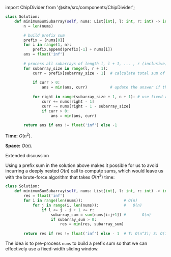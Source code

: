 import ChipDivider from '@site/src/components/ChipDivider';

```python
class Solution:
    def minimumSumSubarray(self, nums: List[int], l: int, r: int) -> int:
        n = len(nums)

        # build prefix sum
        prefix = [nums[0]]
        for i in range(1, n):
            prefix.append(prefix[-1] + nums[i])
        ans = float('inf')
        
        # process all subarrays of length l, l + 1, ... , r (inclusive)
        for subarray_size in range(l, r + 1):
            curr = prefix[subarray_size - 1]  # calculate total sum of first `subarray_size` elements in `nums` in O(1) time
            
            if curr > 0:
                ans = min(ans, curr)          # update the answer if the running sum is actually positive
            
            for right in range(subarray_size + 1, n + 1): # use fixed-width sliding window of length `subarray_size` to process all elements
                curr += nums[right - 1]
                curr -= nums[right - 1 - subarray_size]
                if curr > 0:
                    ans = min(ans, curr)
        
        return ans if ans != float('inf') else -1
```

**Time:** $O(n^2)$.

**Space:** $O(n)$. 

<ChipDivider>Extended discussion</ChipDivider> 

Using a prefix sum in the solution above makes it possible for us to avoid incurring a deeply nested $O(n)$ call to compute sums, which would leave us with the brute-force algorithm that takes $O(n^3)$ time:

```python
class Solution:
    def minimumSumSubarray(self, nums: List[int], l: int, r: int) -> int:
        res = float('inf')
        for i in range(len(nums)):                  # O(n)
            for j in range(i, len(nums)):           #   O(n)
                if l <= j - i + 1 <= r:
                    subarray_sum = sum(nums[i:j+1]) #       O(n)
                    if subarray_sum > 0:
                        res = min(res, subarray_sum)
                        
        return res if res != float('inf') else - 1  # T: O(n^3); S: O(1)
```

The idea is to pre-process `nums` to build a prefix sum so that we can effectively use a fixed-width sliding window.